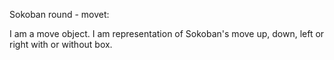 Sokoban round - movet:

I am a move object. I am representation of Sokoban's move up, down, left or right with or without box.